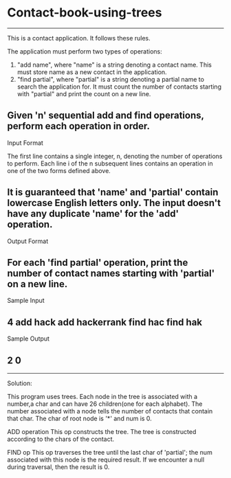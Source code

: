 # Contact-book-using-trees
----------------------------------------------------------------------------------------------
This is a contact application. It follows these rules.

The application must perform two types of operations:
1. "add name", where "name" is a string denoting a contact name. This must store name as a new contact in the application.
2. "find partial", where "partial" is a string denoting a partial name to search the application for. It must count the number of contacts starting with "partial" and print the count on a new line.

Given 'n' sequential add and find operations, perform each operation in order.
----------------------------------------------------------------------------------------------
Input Format

The first line contains a single integer, n, denoting the number of operations to perform. 
Each line i of the n subsequent lines contains an operation in one of the two forms defined above.

It is guaranteed that 'name' and 'partial' contain lowercase English letters only.
The input doesn't have any duplicate 'name' for the 'add' operation.
----------------------------------------------------------------------------------------------
Output Format

For each 'find partial' operation, print the number of contact names starting with 'partial' on a new line.
----------------------------------------------------------------------------------------------
Sample Input

4
add hack
add hackerrank
find hac
find hak
----------------------------------------------------------------------------------------------
Sample Output

2
0
----------------------------------------------------------------------------------------------
----------------------------------------------------------------------------------------------
Solution:

This program uses trees. Each node in the tree is associated with a number,a char and can have 26 children(one for each alphabet).
The number associated with a node tells the number of contacts that contain that char. 
The char of root node is '*' and num is 0.

ADD operation
This op constructs the tree. The tree is constructed according to the chars of the contact.

FIND op
This op traverses the tree until the last char of 'partial'; the num associated with this node is the required result.
If we encounter a null during traversal, then the result is 0.
